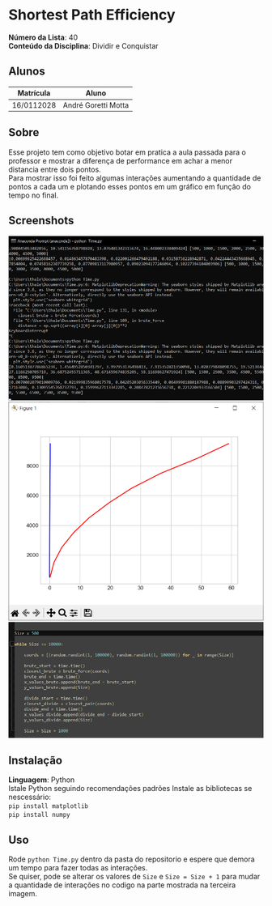 

# Shortest Path Efficiency

**Número da Lista**: 40<br>
**Conteúdo da Disciplina**: Dividir e Conquistar<br>

## Alunos
|Matrícula | Aluno |
| -- | -- |
| 16/0112028  |  André Goretti Motta |


## Sobre 
Esse projeto tem como objetivo botar em pratica a aula passada para o professor e mostrar a diferença de performance em achar a menor distancia entre dois pontos.<br>
Para mostrar isso foi feito algumas interações aumentando a quantidade de pontos a cada um e plotando esses pontos em um gráfico em função do tempo no final.

## Screenshots
![image](img1.png)
![image2](img2.png)
![image3](img3.png)


## Instalação 
**Linguagem**: Python<br>
Istale Python seguindo recomendações padrões
Instale as bibliotecas se nescessário:<br>
`pip install matplotlib`<br>
`pip install numpy`<br>

## Uso 
Rode `python Time.py` dentro da pasta do repositorio e espere que demora um tempo para fazer todas as interações.<br>
Se quiser, pode se alterar os valores de `Size` e `Size = Size + 1` para mudar a quantidade de interações no codigo na parte mostrada na terceira imagem.





